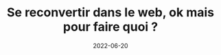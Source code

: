 ---
title: Se reconvertir dans le web, ok mais pour faire quoi ? 
excerpt: >-
  Quand nous évoquons les reconversions dans le monde du web, c'est gé,éralement pour devenir développeur, cependant, est-ce la seule possibilité pour une reconversion dans le numérique ?
date: '2022-06-20'
type: post
# status: draft
thumb_img_path: images/pages/posts/reconverstion-dans-le-numerique/illustration.jpeg
content_img_path: images/pages/posts/reconverstion-dans-le-numerique/illustration.jpeg
tags: ['mvp', 'projet']
layout: post
---